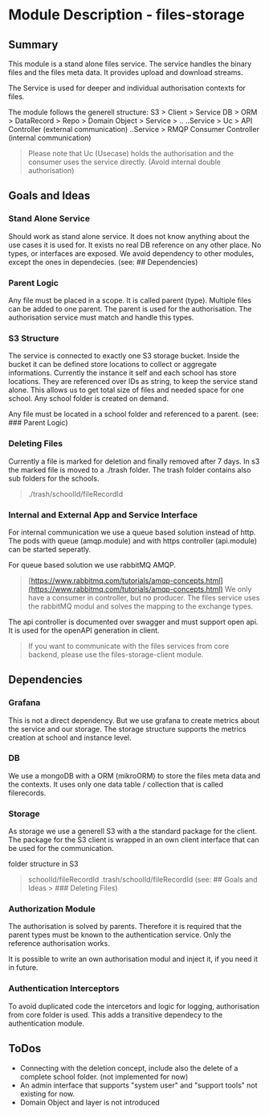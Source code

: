 # Module Description - files-storage

## Summary

This module is a stand alone files service.
The service handles the binary files and the files meta data.
It provides upload and download streams.

The Service is used for deeper and individual authorisation contexts for files.

The module follows the generell structure:
S3 > Client > Service
DB > ORM > DataRecord > Repo > Domain Object > Service > ..
..Service > Uc > API Controller (external communication)
..Service > RMQP Consumer Controller (internal communication)

> Please note that Uc (Usecase) holds the authorisation and the consumer uses the service directly.
> (Avoid internal double authorisation)

## Goals and Ideas

### Stand Alone Service

Should work as stand alone service.
It does not know anything about the use cases it is used for.
It exists no real DB reference on any other place. No types, or interfaces are exposed.
We avoid dependency to other modules, except the ones in dependecies. (see: ## Dependencies)

### Parent Logic

Any file must be placed in a scope. It is called parent (type).
Multiple files can be added to one parent.
The parent is used for the authorisation.
The authorisation service must match and handle this types.

### S3 Structure

The service is connected to exactly one S3 storage bucket.
Inside the bucket it can be defined store locations to collect or aggregate informations.
Currently the instance it self and each school has store locations.
They are referenced over IDs as string, to keep the service stand alone.
This allows us to get total size of files and needed space for one school.
Any school folder is created on demand.

Any file must be located in a school folder and referenced to a parent. (see: ### Parent Logic)

### Deleting Files

Currently a file is marked for deletion and finally removed after 7 days.
In s3 the marked file is moved to a ./trash folder.
The trash folder contains also sub folders for the schools.
> ./trash/schoolId/fileRecordId

### Internal and External App and Service Interface

For internal communication we use a queue based solution instead of http.
The pods with queue (amqp.module) and with https controller (api.module) can be started seperatly.

For queue based solution we use rabbitMQ AMQP.
> [https://www.rabbitmq.com/tutorials/amqp-concepts.html](https://www.rabbitmq.com/tutorials/amqp-concepts.html)
We only have a consumer in controller, but no producer.
The files service uses the rabbitMQ modul and solves the mapping to the exchange types.

The api controller is documented over swagger and must support open api.
It is used for the openAPI generation in client.

> If you want to communicate with the files services from core backend, please use the files-storage-client module.

## Dependencies

### Grafana

This is not a direct dependency.
But we use grafana to create metrics about the service and our storage.
The storage structure supports the metrics creation at school and instance level.

### DB

We use a mongoDB with a ORM (mikroORM) to store the files meta data and the contexts.
It uses only one data table / collection that is called filerecords.

### Storage

As storage we use a generell S3 with a the standard package for the client.
The package for the S3 client is wrapped in an own client interface that can be used for the communication.

folder structure in S3
> schoolId/fileRecordId
> .trash/schoolId/fileRecordId (see: ## Goals and Ideas > ### Deleting Files)

### Authorization Module

The authorisation is solved by parents.
Therefore it is required that the parent types must be known to the authentication service.
Only the reference authorisation works.

It is possible to write an own authorisation modul and inject it, if you need it in future.

### Authentication Interceptors

To avoid duplicated code the intercetors and logic for logging, authorisation from core folder is used.
This adds a transitive dependecy to the authentication module.

## ToDos

- Connecting with the deletion concept, include also the delete of a complete school folder. (not implemented for now)
- An admin interface that supports "system user" and "support tools" not existing for now.
- Domain Object and layer is not introduced
